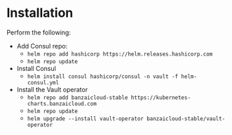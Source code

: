 # Installation

Perform the following:
* Add Consul repo: 
  * `helm repo add hashicorp https://helm.releases.hashicorp.com`
  * `helm repo update`
* Install Consul
  * `helm install consul hashicorp/consul -n vault -f helm-consul.yml`
* Install the Vault operator
  * `helm repo add banzaicloud-stable https://kubernetes-charts.banzaicloud.com`
  * `helm repo update`
  * `helm upgrade --install vault-operator banzaicloud-stable/vault-operator`